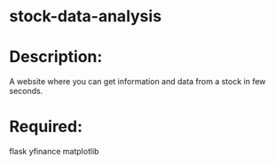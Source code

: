 # stock-data-analysis

# Description:
A website where you can get information and data from a stock in few seconds. 

# Required:
flask yfinance matplotlib
